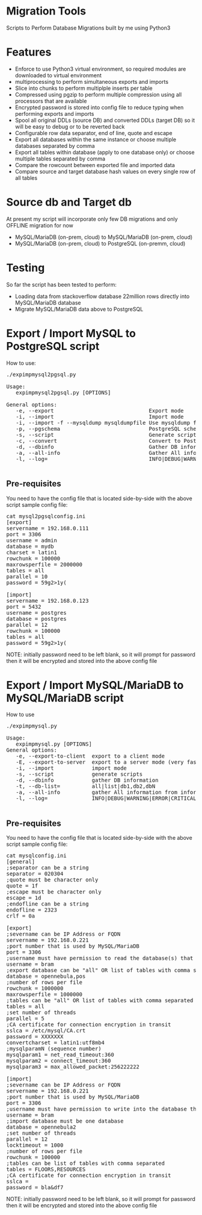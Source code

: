 # Migration Tools
Scripts to Perform Database Migrations built by me using Python3

# Features
- Enforce to use Python3 virtual environment, so required modules are downloaded to virtual environment
- multiprocessing to perform simultaneous exports and imports
- Slice into chunks to perform multiplple inserts per table
- Compressed using pgzip to perform multiple compression using all processors that are available
- Encrypted password is stored into config file to reduce typing when performing exports and imports
- Spool all original DDLs (source DB) and converted DDLs (target DB) so it will be easy to debug or to be reverted back
- Configurable row data separator, end of line, quote and escape
- Export all databases within the same instance or choose multiple databases separated by comma
- Export all tables within database (apply to one database only) or choose multiple tables separated by comma
- Compare the rowcount between exported file and imported data
- Compare source and target database hash values on every single row of all tables

# Source db and Target db
At present my script will incorporate only few DB migrations and only OFFLINE migration for now
- MySQL/MariaDB (on-prem, cloud) to MySQL/MariaDB (on-prem, cloud)
- MySQL/MariaDB (on-prem, cloud) to PostgreSQL (on-premm, cloud)

# Testing
So far the script has been tested to perform: 
- Loading data from stackoverflow database 22million rows directly into MySQL/MariaDB database
- Migrate MySQL/MariaDB data above to PostgreSQL

# Export / Import MySQL to PostgreSQL script
How to use:

<pre>
./expimpmysql2pgsql.py

Usage:
   expimpmysql2pgsql.py [OPTIONS]

General options:
   -e, --export                              Export mode
   -i, --import                              Import mode
   -i, --import -f --mysqldump mysqldumpfile Use mysqldump file as a source
   -p, --pgschema                            PostgreSQL schema name
   -s, --script                              Generate scripts
   -c, --convert                             Convert to PostgreSQL scripts
   -d, --dbinfo                              Gather DB information
   -a, --all-info                            Gather All information from information_schema
   -l, --log=                                INFO|DEBUG|WARNING|ERROR|CRITICAL

</pre>

## Pre-requisites
You need to have the config file that is located side-by-side with the above script 
sample config file:

<pre>
cat mysql2pgsqlconfig.ini
[export]
servername = 192.168.0.111
port = 3306
username = admin
database = mydb
charset = latin1
rowchunk = 100000
maxrowsperfile = 2000000
tables = all
parallel = 10
password = 59g2>1y(

[import]
servername = 192.168.0.123
port = 5432
username = postgres
database = postgres
parallel = 12
rowchunk = 100000
tables = all
password = 59g2>1y(
</pre>

NOTE: initially password need to be left blank, so it will prompt for password then it will be encrypted and stored into the above config file


# Export / Import MySQL/MariaDB to MySQL/MariaDB script
How to use

<pre>
./expimpmysql.py

Usage:
   expimpmysql.py [OPTIONS]
General options:
   -e, --export-to-client  export to a client mode
   -E, --export-to-server  export to a server mode (very fast)
   -i, --import            import mode
   -s, --script            generate scripts
   -d, --dbinfo            gather DB information
   -t, --db-list=          all|list|db1,db2,dbN
   -a, --all-info          gather All information from information_schema
   -l, --log=              INFO|DEBUG|WARNING|ERROR|CRITICAL
   
</pre>

## Pre-requisites
You need to have the config file that is located side-by-side with the above script 
sample config file:

<pre>
cat mysqlconfig.ini
[general]
;separator can be a string
separator = 020304
;quote must be character only
quote = 1f
;escape must be character only
escape = 1d
;endofline can be a string
endofline = 2323
crlf = 0a

[export]
;severname can be IP Address or FQDN
servername = 192.168.0.221
;port number that is used by MySQL/MariaDB
port = 3306
;username must have permission to read the database(s) that is/are listed here
username = bram
;export database can be "all" OR list of tables with comma separated
database = opennebula,pos
;number of rows per file
rowchunk = 1000000
maxrowsperfile = 1000000
;tables can be "all" OR list of tables with comma separated
tables = all
;set number of threads
parallel = 5
;CA certificate for connection encryption in transit
sslca = /etc/mysql/CA.crt
password = XXXXXXX
convertcharset = latin1:utf8mb4
;mysqlparamN (sequence number)
mysqlparam1 = net_read_timeout:360
mysqlparam2 = connect_timeout:360
mysqlparam3 = max_allowed_packet:256222222

[import]
;severname can be IP Address or FQDN
servername = 192.168.0.221
;port number that is used by MySQL/MariaDB
port = 3306
;username must have permission to write into the database that is listed here
username = bram
;import database must be one database
database = opennebula2
;set number of threads
parallel = 12
locktimeout = 1000
;number of rows per file
rowchunk = 100000
;tables can be list of tables with comma separated
tables = FLOORS,RESOURCES
;CA certificate for connection encryption in transit
sslca =
password = bla&df7
</pre>

NOTE: initially password need to be left blank, so it will prompt for password then it will be encrypted and stored into the above config file
